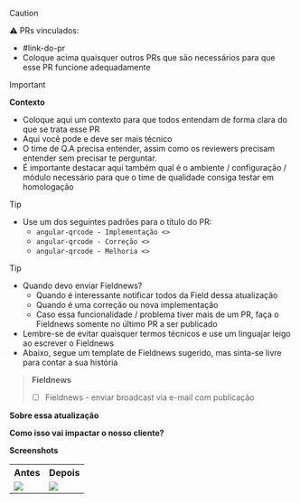 
> [!CAUTION]
> ⚠️ PRs vinculados:
> - #link-do-pr
> - Coloque acima quaisquer outros PRs que são necessários para que esse PR funcione adequadamente

> [!IMPORTANT]
> **Contexto**
> - Coloque aqui um contexto para que todos entendam de forma clara do que se trata esse PR
> - Aqui você pode e deve ser mais técnico
> - O time de Q.A precisa entender, assim como os reviewers precisam entender sem precisar te perguntar.
> - É importante destacar aqui também qual é o ambiente / configuração / módulo necessário para que o time de qualidade consiga testar em homologação


> [!TIP]
> - Use um dos seguintes padrões para o título do PR:
>   - `angular-qrcode - Implementação <>`
>   - `angular-qrcode - Correção <>`
>   - `angular-qrcode - Melhoria <>`

> [!TIP]
> - Quando devo enviar Fieldnews?
>   - Quando é interessante notificar todos da Field dessa atualização
>   - Quando é uma correção ou nova implementação
>   - Caso essa funcionalidade / problema tiver mais de um PR, faça o Fieldnews somente no último PR a ser publicado
> - Lembre-se de evitar quaisquer termos técnicos e use um linguajar leigo ao escrever o Fieldnews
> - Abaixo, segue um template de Fieldnews sugerido, mas sinta-se livre para contar a sua história
>

> **Fieldnews**
> - [ ] Fieldnews - enviar broadcast via e-mail com publicação

<!-- Init:FieldnewsEmailContent -->

**Sobre essa atualização**
<!--
Descreva aqui, de forma leiga, o que esse PR faz / corrige / atualiza / melhora
-->

**Como isso vai impactar o nosso cliente?**
<!--
Descreva aqui como essa correção / nova funcionalidade vai impactar o nosso cliente, seja fazendo com ele seja capaz agora de usar a funcionalidade que estava com problemas, ou como essa nova funcionalidade pode agregar no seu dia a dia.
-->

**Screenshots**
<!--
Gifs são bem-vindos, mas cuidado! Gifs acabam tendo um tamanho grande de arquivo físico que deixa o e-mail lento, outro ponto é que se for pra fazer gifs, faça um gif rápido com zoom no que foi alterado.

Sempre que possível, dê preferências para imagens
-->
<table>
  <tr>
    <th>Antes</th>
    <th>Depois</th>
  </tr>
  <tr>
    <td>
      <!-- Antes -->
      <img src="https://socialistmodernism.com/wp-content/uploads/2017/07/placeholder-image.png">
    </td>
    <td>
      <!-- Depois -->
      <img src="https://socialistmodernism.com/wp-content/uploads/2017/07/placeholder-image.png">
    </td>
  </tr>
</table>

<!-- End:FieldnewsEmailContent -->

